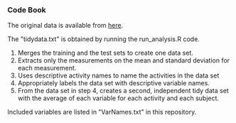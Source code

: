 ### Code Book

The original data is available from [here](https://d396qusza40orc.cloudfront.net/getdata%2Fprojectfiles%2FUCI%20HAR%20Dataset.zip).

The "tidydata.txt" is obtained by running the run_analysis.R code.

1. Merges the training and the test sets to create one data set.
2. Extracts only the measurements on the mean and standard deviation for each measurement. 
3. Uses descriptive activity names to name the activities in the data set
4. Appropriately labels the data set with descriptive variable names. 
5. From the data set in step 4, creates a second, independent tidy data set with the average of each variable for each activity and each subject.

Included variables are listed in "VarNames.txt" in this repository. 

